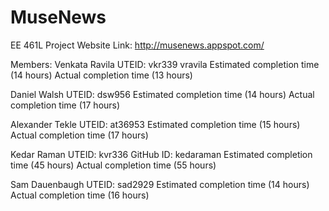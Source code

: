 # MuseNews
EE 461L Project
Website Link: http://musenews.appspot.com/

Members:
Venkata Ravila UTEID: vkr339 vravila
  Estimated completion time (14 hours)
  Actual completion time (13 hours)
  
Daniel Walsh  UTEID: dsw956
  Estimated completion time (14 hours)
  Actual completion time (17 hours)
  
Alexander Tekle UTEID: at36953
  Estimated completion time (15 hours)
  Actual completion time (17 hours)
  
Kedar Raman UTEID: kvr336 GitHub ID: kedaraman
  Estimated completion time (45 hours)
  Actual completion time (55 hours)
  
Sam Dauenbaugh  UTEID: sad2929
  Estimated completion time (14 hours)
  Actual completion time (16 hours)



